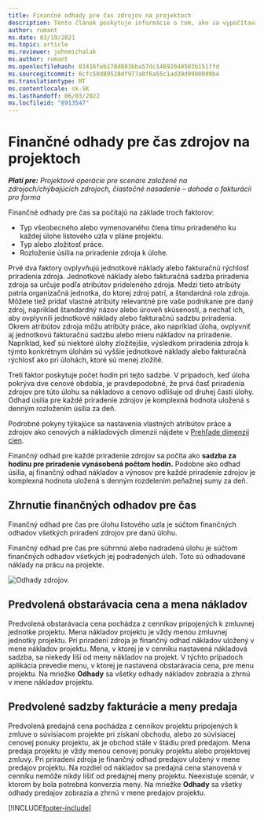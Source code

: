```yaml
---
title: Finančné odhady pre čas zdrojov na projektoch
description: Tento článok poskytuje informácie o tom, ako sa vypočítavajú finančné odhady na čas.
author: rumant
ms.date: 03/19/2021
ms.topic: article
ms.reviewer: johnmichalak
ms.author: rumant
ms.openlocfilehash: 03416feb178d883bba57dc14692049503b151ffd
ms.sourcegitcommit: 6cfc50d89528df977a8f6a55c1ad39d99800d9b4
ms.translationtype: MT
ms.contentlocale: sk-SK
ms.lasthandoff: 06/03/2022
ms.locfileid: "8913547"
---
```

# <a name="financial-estimates-for-resource-time-on-projects"></a>Finančné odhady pre čas zdrojov na projektoch

_**Platí pre:** Projektové operácie pre scenáre založené na zdrojoch/chýbajúcich zdrojoch, čiastočné nasadenie – dohoda o fakturácii pro forma_

Finančné odhady pre čas sa počítajú na základe troch faktorov: 

- Typ všeobecného alebo vymenovaného člena tímu priradeného ku každej úlohe listového uzla v pláne projektu. 
- Typ alebo zložitosť práce.
- Rozloženie úsilia na priradenie zdroja k úlohe. 

Prvé dva faktory ovplyvňujú jednotkové náklady alebo fakturačnú rýchlosť priradenia zdroja. Jednotkové náklady alebo fakturačná sadzba priradenia zdroja sa určuje podľa atribútov prideleného zdroja. Medzi tieto atribúty patria organizačná jednotka, do ktorej zdroj patrí, a štandardná rola zdroja. Môžete tiež pridať vlastné atribúty relevantné pre vaše podnikanie pre daný zdroj, napríklad štandardný názov alebo úroveň skúseností, a nechať ich, aby ovplyvnili jednotkové náklady alebo fakturačnú sadzbu priradenia.
Okrem atribútov zdroja môžu atribúty práce, ako napríklad úloha, ovplyvniť aj jednotkovú fakturačnú sadzbu alebo mieru nákladov na priradenie. Napríklad, keď sú niektoré úlohy zložitejšie, výsledkom priradenia zdroja k týmto konkrétnym úlohám sú vyššie jednotkové náklady alebo fakturačná rýchlosť ako pri úlohách, ktoré sú menej zložité.   

Tretí faktor poskytuje počet hodín pri tejto sadzbe. V prípadoch, keď úloha pokrýva dve cenové obdobia, je pravdepodobné, že prvá časť priradenia zdrojov pre túto úlohu sa nákladovo a cenovo odlišuje od druhej časti úlohy. Odhad úsilia pre každé priradenie zdrojov je komplexná hodnota uložená s denným rozložením úsilia za deň.

Podrobné pokyny týkajúce sa nastavenia vlastných atribútov práce a zdrojov ako cenových a nákladových dimenzií nájdete v [Prehľade dimenzií cien](../pricing-costing/pricing-dimensions-overview.md).

Finančný odhad pre každé priradenie zdrojov sa počíta ako **sadzba za hodinu pre priradenie vynásobená počtom hodín.**  Podobne ako odhad úsilia, aj finančný odhad nákladov a výnosov pre každé priradenie zdrojov je komplexná hodnota uložená s denným rozdelením peňažnej sumy za deň. 

## <a name="summarizing-financial-estimates-for-time"></a>Zhrnutie finančných odhadov pre čas
Finančný odhad pre čas pre úlohu listového uzla je súčtom finančných odhadov všetkých priradení zdrojov pre danú úlohu.

Finančný odhad pre čas pre súhrnnú alebo nadradenú úlohu je súčtom finančných odhadov všetkých jej podradených úloh. Toto sú odhadované náklady na prácu na projekte. 

![Odhady zdrojov.](./media/navigation12.png)

## <a name="default-cost-price-and-cost-currency"></a>Predvolená obstarávacia cena a mena nákladov

Predvolená obstarávacia cena pochádza z cenníkov pripojených k zmluvnej jednotke projektu. Mena nákladov projektu je vždy menou zmluvnej jednotky projektu. Pri priradení zdroja je finančný odhad nákladov uložený v mene nákladov projektu. Mena, v ktorej je v cenníku nastavená nákladová sadzba, sa niekedy líši od meny nákladov na projekt. V týchto prípadoch aplikácia prevedie menu, v ktorej je nastavená obstarávacia cena, pre menu projektu. Na mriežke **Odhady** sa všetky odhady nákladov zobrazia a zhrnú v mene nákladov projektu. 

## <a name="default-bill-rate-and-sales-currency"></a>Predvolené sadzby fakturácie a meny predaja

Predvolená predajná cena pochádza z cenníkov projektu pripojených k zmluve o súvisiacom projekte pri získaní obchodu, alebo zo súvisiacej cenovej ponuky projektu, ak je obchod stále v štádiu pred predajom. Mena predaja projektu je vždy menou cenovej ponuky projektu alebo projektovej zmluvy. Pri priradení zdroja je finančný odhad predajov uložený v mene predajov projektu. Na rozdiel od nákladov sa predajná cena stanovená v cenníku nemôže nikdy líšiť od predajnej meny projektu. Neexistuje scenár, v ktorom by bola potrebná konverzia meny. Na mriežke **Odhady** sa všetky odhady predajov zobrazia a zhrnú v mene predajov projektu. 

[!INCLUDE[footer-include](../includes/footer-banner.md)]
